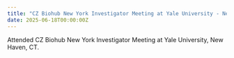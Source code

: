 ```yaml
---
title: "CZ Biohub New York Investigator Meeting at Yale University - New Haven, CT"
date: 2025-06-18T00:00:00Z
---
```


Attended CZ Biohub New York Investigator Meeting at Yale University, New Haven, CT.